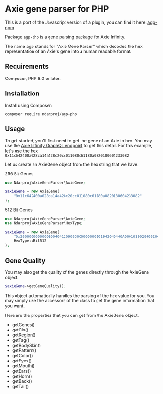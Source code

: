 # Axie gene parser for PHP

This is a port of the Javascript version of a plugin, you can find it here: [agp-npm](https://github.com/ShaneMaglangit/agp-npm)

Package `agp-php` is a gene parsing package for Axie Infinity.

The name agp stands for "Axie Gene Parser" which decodes the hex representation of an Axie's gene into a human readable
format.

## Requirements

Composer, PHP 8.0 or later.

## Installation

Install using Composer:

```
composer require ndarproj/agp-php
```

## Usage

To get started, you'll first need to get the gene of an Axie in hex. You may use
the [Axie Infinity GraphQL endpoint](https://axie-graphql.web.app/) to get this detail. For this example, let's use the
hex `0x11c642400a028ca14a428c20cc011080c61180a0820180604233082`

Let us create an AxieGene object from the hex string that we have.

256 Bit Genes

```php
use Ndarproj\AxieGeneParser\AxieGene;

$axieGene = new AxieGene(
    "0x11c642400a028ca14a428c20cc011080c61180a0820180604233082"
);
```

512 Bit Genes

```php
use Ndarproj\AxieGeneParser\AxieGene;
use Ndarproj\AxieGeneParser\HexType;

$axieGene = new AxieGene(
    "0x280000000000010040412090830C0000000101942040440A00010190284082040001018C2061000A000101801021400400010180204080060001018418404008",
    HexType::Bit512
);
```

## Gene Quality

You may also get the quality of the genes directly through the AxieGene object.

```php
$axieGene->getGeneQuality();
```

This object automatically handles the parsing of the hex value for you. You may simply use the accessors of the class to
get the gene information that you want.

Here are the properties that you can get from the AxieGene object.

- getGenes()
- getCls()
- getRegion()
- getTag()
- getBodySkin()
- getPattern()
- getColor()
- getEyes()
- getMouth()
- getEars()
- getHorn()
- getBack()
- getTail()
